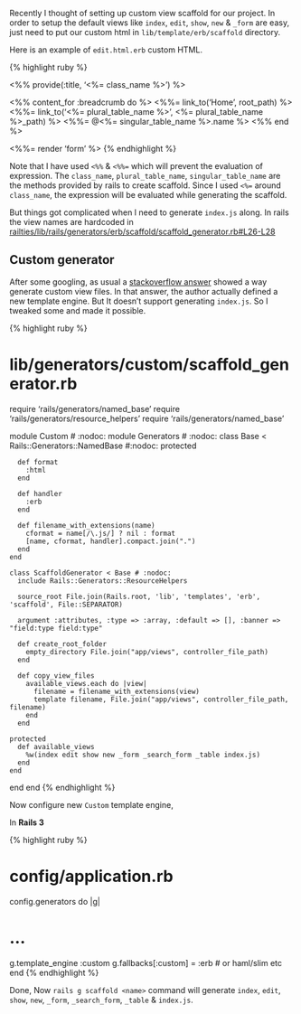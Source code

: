 Recently I thought of setting up custom view scaffold for our project. In order to setup the default views like `index`, `edit`, `show`, `new` & `_form` are easy, just need to put our custom html in `lib/template/erb/scaffold` directory.

Here is an example of `edit.html.erb` custom HTML.

{% highlight ruby %}

&lt;%% provide(:title, ‘&lt;%= class\_name %&gt;’) %&gt;

&lt;%% content\_for :breadcrumb do %&gt; &lt;%%= link\_to(‘Home’, root\_path) %&gt; &lt;%%= link\_to(‘&lt;%= plural\_table\_name %&gt;’, &lt;%= plural\_table\_name %&gt;\_path) %&gt; <span class="current">&lt;%%= @&lt;%= singular\_table\_name %&gt;.name %&gt;</span> &lt;%% end %&gt;

&lt;%%= render ‘form’ %&gt; {% endhighlight %}

Note that I have used `<%%` & `<%%=` which will prevent the evaluation of expression. The `class_name`, `plural_table_name`, `singular_table_name` are the methods provided by rails to create scaffold. Since I used `<%=` around `class_name`, the expression will be evaluated while generating the scaffold.

But things got complicated when I need to generate `index.js` along. In rails the view names are hardcoded in [railties/lib/rails/generators/erb/scaffold/scaffold\_generator.rb\#L26-L28](https://github.com/rails/rails/blob/b45b99894a60eda434abec94d133a1cfd8de2dda/railties/lib/rails/generators/erb/scaffold/scaffold_generator.rb#L26-L28)

Custom generator
----------------

After some googling, as usual a [stackoverflow answer](http://stackoverflow.com/a/18533215/250470) showed a way generate custom view files. In that answer, the author actually defined a new template engine. But It doesn’t support generating `index.js`. So I tweaked some and made it possible.

{% highlight ruby %}

lib/generators/custom/scaffold\_generator.rb
============================================

require ‘rails/generators/named\_base’ require ‘rails/generators/resource\_helpers’ require ‘rails/generators/named\_base’

module Custom \# :nodoc: module Generators \# :nodoc: class Base &lt; Rails::Generators::NamedBase \#:nodoc: protected

      def format
        :html
      end

      def handler
        :erb
      end

      def filename_with_extensions(name)
        cformat = name[/\.js/] ? nil : format
        [name, cformat, handler].compact.join(".")
      end
    end

    class ScaffoldGenerator < Base # :nodoc:
      include Rails::Generators::ResourceHelpers

      source_root File.join(Rails.root, 'lib', 'templates', 'erb', 'scaffold', File::SEPARATOR)

      argument :attributes, :type => :array, :default => [], :banner => "field:type field:type"

      def create_root_folder
        empty_directory File.join("app/views", controller_file_path)
      end

      def copy_view_files
        available_views.each do |view|
          filename = filename_with_extensions(view)
          template filename, File.join("app/views", controller_file_path, filename)
        end
      end

    protected
      def available_views
        %w(index edit show new _form _search_form _table index.js)
      end
    end

end end {% endhighlight %}

Now configure new `Custom` template engine,

In **Rails 3**

{% highlight ruby %}

config/application.rb
=====================

config.generators do |g|

…
=

g.template\_engine :custom g.fallbacks\[:custom\] = :erb \# or haml/slim etc end {% endhighlight %}

Done, Now `rails g scaffold <name>` command will generate `index`, `edit`, `show`, `new`, `_form`, `_search_form`, `_table` & `index.js`.

